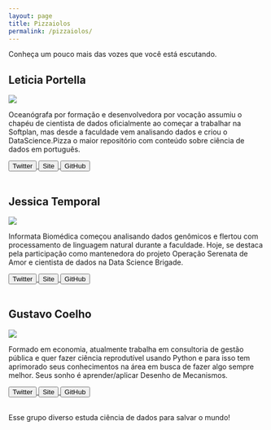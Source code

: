 ```yaml
---
layout: page
title: Pizzaiolos
permalink: /pizzaiolos/
---
```


Conheça um pouco mais das vozes que você está escutando.

<div class="row">
  <h2>Leticia Portella</h2>
  <div class="pizzaiolo-img">
    <img src="https://pbs.twimg.com/profile_images/917141735528189952/YL2gKqFJ_400x400.jpg">
  </div>
  <div class="pizzaiolo-description">
    <p>Oceanógrafa por formação e desenvolvedora por vocação assumiu o chapéu de cientista de dados oficialmente ao começar a trabalhar na Softplan, mas desde a faculdade vem analisando dados e criou o DataScience.Pizza o maior repositório com conteúdo sobre ciência de dados em português.</p>
  </div>
</div>
<div class="row social" style="width: 100%">
  <a href="https://twitter.com/leleportella">
    <button class="btn btn-twitter">Twitter</button>
  </a>
  <a href="http://leportella.com">
    <button class="btn btn-site">Site</button>
  </a>
  <a href="https://github.com/leportella/">
    <button class="btn btn-github">GitHub</button>
  </a>
</div>

<br>
<div class="row">
  <h2>Jessica Temporal</h2>
  <div class="pizzaiolo-img">
  <img src="https://pbs.twimg.com/profile_images/927004212239765506/-uSPAJyo_400x400.jpg">
  </div>
  <div class="pizzaiolo-description">
    <p>Informata Biomédica começou analisando dados genômicos e flertou com processamento de linguagem natural durante a faculdade. Hoje, se destaca pela participação como mantenedora do projeto Operação Serenata de Amor e cientista de dados na Data Science Brigade.</p>
  </div>
</div>
<div class="row social" style="width: 100%">
  <a href="">
    <button class="btn btn-twitter">Twitter</button>
  </a>
  <a href="">
    <button class="btn btn-site">Site</button>
  </a>
  <a href="">
    <button class="btn btn-github">GitHub</button>
  </a>
</div>

<br>
<div class="row">
  <h2>Gustavo Coelho</h2>
  <div class="pizzaiolo-img">
  <img src="https://pbs.twimg.com/profile_images/927578792419356672/Xs18O64r_400x400.jpg">
  </div>
  <div class="pizzaiolo-description">
    <p>Formado em economia, atualmente trabalha em consultoria de gestão pública e quer fazer ciência reprodutível usando Python e para isso tem aprimorado seus conhecimentos na área em busca de fazer algo sempre melhor. Seus sonho é aprender/aplicar Desenho de Mecanismos.</p>
  </div>
</div>
<div class="row social" style="width: 100%">
  <a href="">
    <button class="btn btn-twitter">Twitter</button>
  </a>
  <a href="">
    <button class="btn btn-site">Site</button>
  </a>
  <a href="">
    <button class="btn btn-github">GitHub</button>
  </a>
</div>
<br>

Esse grupo diverso estuda ciência de dados para salvar o mundo!
